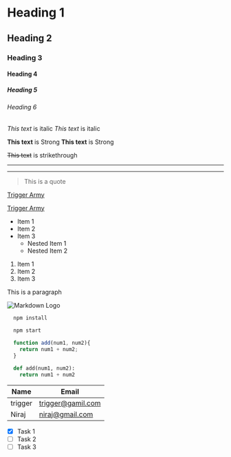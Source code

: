 <!--Heading-->
# Heading 1
## Heading 2
### Heading 3
#### Heading 4
##### Heading 5
###### Heading 6

<!--Italics-->
*This text* is italic
_This text_ is italic

<!--Strong-->
**This text** is Strong
__This text__ is Strong

<!--Strikethrough-->
~~This text~~ is strikethrough

<!--Horizontal Rule-->
---
___

<!--Blockquote-->
> This is a quote

<!--Links-->
[Trigger Army](http://www.trigger.com)

[Trigger Army](http://www.Blackout.com "title")

<!--UL-->
* Item 1
* Item 2
* Item 3
  * Nested Item 1
  * Nested Item 2

<!--OL-->
1. Item 1
2. Item 2
3. Item 3

<!--Inline Code Block-->

<p>This is a paragraph</p>

<!--Images-->
![Markdown Logo](https://markdown-here.com/img/icon256.png)

<!--Github Markdown-->

<!--Code Blocks-->

```bash
  npm install
  
  npm start
```

```javascript
  function add(num1, num2){
    return num1 + num2;
  }
```

```python
  def add(num1, num2):
    return num1 + num2
```

<!--Tables-->
| Name    | Email             |
|---------|-------------------|
| trigger | trigger@gamil.com |
| Niraj   | niraj@gmail.com   |


<!--Task List-->
* [x] Task 1
* [ ] Task 2
* [ ] Task 3 